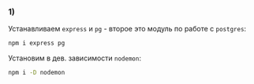 ### 1)

Устанавливаем `express` и `pg` - второе это модуль по работе с `postgres`:

```bash
npm i express pg
```

Установим в дев. зависимости `nodemon`:

```bash
npm i -D nodemon
```
